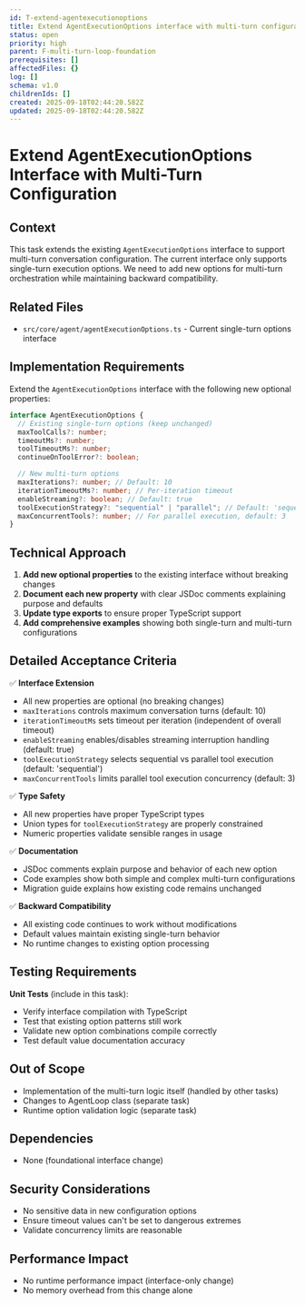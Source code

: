 ```yaml
---
id: T-extend-agentexecutionoptions
title: Extend AgentExecutionOptions interface with multi-turn configuration
status: open
priority: high
parent: F-multi-turn-loop-foundation
prerequisites: []
affectedFiles: {}
log: []
schema: v1.0
childrenIds: []
created: 2025-09-18T02:44:20.582Z
updated: 2025-09-18T02:44:20.582Z
---
```


# Extend AgentExecutionOptions Interface with Multi-Turn Configuration

## Context

This task extends the existing `AgentExecutionOptions` interface to support multi-turn conversation configuration. The current interface only supports single-turn execution options. We need to add new options for multi-turn orchestration while maintaining backward compatibility.

## Related Files

- `src/core/agent/agentExecutionOptions.ts` - Current single-turn options interface

## Implementation Requirements

Extend the `AgentExecutionOptions` interface with the following new optional properties:

```typescript
interface AgentExecutionOptions {
  // Existing single-turn options (keep unchanged)
  maxToolCalls?: number;
  timeoutMs?: number;
  toolTimeoutMs?: number;
  continueOnToolError?: boolean;

  // New multi-turn options
  maxIterations?: number; // Default: 10
  iterationTimeoutMs?: number; // Per-iteration timeout
  enableStreaming?: boolean; // Default: true
  toolExecutionStrategy?: "sequential" | "parallel"; // Default: 'sequential'
  maxConcurrentTools?: number; // For parallel execution, default: 3
}
```

## Technical Approach

1. **Add new optional properties** to the existing interface without breaking changes
2. **Document each new property** with clear JSDoc comments explaining purpose and defaults
3. **Update type exports** to ensure proper TypeScript support
4. **Add comprehensive examples** showing both single-turn and multi-turn configurations

## Detailed Acceptance Criteria

✅ **Interface Extension**

- All new properties are optional (no breaking changes)
- `maxIterations` controls maximum conversation turns (default: 10)
- `iterationTimeoutMs` sets timeout per iteration (independent of overall timeout)
- `enableStreaming` enables/disables streaming interruption handling (default: true)
- `toolExecutionStrategy` selects sequential vs parallel tool execution (default: 'sequential')
- `maxConcurrentTools` limits parallel tool execution concurrency (default: 3)

✅ **Type Safety**

- All new properties have proper TypeScript types
- Union types for `toolExecutionStrategy` are properly constrained
- Numeric properties validate sensible ranges in usage

✅ **Documentation**

- JSDoc comments explain purpose and behavior of each new option
- Code examples show both simple and complex multi-turn configurations
- Migration guide explains how existing code remains unchanged

✅ **Backward Compatibility**

- All existing code continues to work without modifications
- Default values maintain existing single-turn behavior
- No runtime changes to existing option processing

## Testing Requirements

**Unit Tests** (include in this task):

- Verify interface compilation with TypeScript
- Test that existing option patterns still work
- Validate new option combinations compile correctly
- Test default value documentation accuracy

## Out of Scope

- Implementation of the multi-turn logic itself (handled by other tasks)
- Changes to AgentLoop class (separate task)
- Runtime option validation logic (separate task)

## Dependencies

- None (foundational interface change)

## Security Considerations

- No sensitive data in new configuration options
- Ensure timeout values can't be set to dangerous extremes
- Validate concurrency limits are reasonable

## Performance Impact

- No runtime performance impact (interface-only change)
- No memory overhead from this change alone
